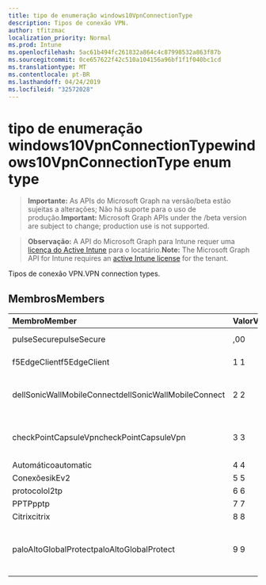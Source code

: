 ```yaml
---
title: tipo de enumeração windows10VpnConnectionType
description: Tipos de conexão VPN.
author: tfitzmac
localization_priority: Normal
ms.prod: Intune
ms.openlocfilehash: 5ac61b494fc261832a864c4c87998532a863f87b
ms.sourcegitcommit: 0ce657622f42c510a104156a96bf1f1f040bc1cd
ms.translationtype: MT
ms.contentlocale: pt-BR
ms.lasthandoff: 04/24/2019
ms.locfileid: "32572028"
---
```

# <a name="windows10vpnconnectiontype-enum-type"></a><span data-ttu-id="0844f-103">tipo de enumeração windows10VpnConnectionType</span><span class="sxs-lookup"><span data-stu-id="0844f-103">windows10VpnConnectionType enum type</span></span>

> <span data-ttu-id="0844f-104">**Importante:** As APIs do Microsoft Graph na versão/beta estão sujeitas a alterações; Não há suporte para o uso de produção.</span><span class="sxs-lookup"><span data-stu-id="0844f-104">**Important:** Microsoft Graph APIs under the /beta version are subject to change; production use is not supported.</span></span>

> <span data-ttu-id="0844f-105">**Observação:** A API do Microsoft Graph para Intune requer uma [licença do Active Intune](https://go.microsoft.com/fwlink/?linkid=839381) para o locatário.</span><span class="sxs-lookup"><span data-stu-id="0844f-105">**Note:** The Microsoft Graph API for Intune requires an [active Intune license](https://go.microsoft.com/fwlink/?linkid=839381) for the tenant.</span></span>

<span data-ttu-id="0844f-106">Tipos de conexão VPN.</span><span class="sxs-lookup"><span data-stu-id="0844f-106">VPN connection types.</span></span>

## <a name="members"></a><span data-ttu-id="0844f-107">Membros</span><span class="sxs-lookup"><span data-stu-id="0844f-107">Members</span></span>
|<span data-ttu-id="0844f-108">Membro</span><span class="sxs-lookup"><span data-stu-id="0844f-108">Member</span></span>|<span data-ttu-id="0844f-109">Valor</span><span class="sxs-lookup"><span data-stu-id="0844f-109">Value</span></span>|<span data-ttu-id="0844f-110">Descrição</span><span class="sxs-lookup"><span data-stu-id="0844f-110">Description</span></span>|
|:---|:---|:---|
|<span data-ttu-id="0844f-111">pulseSecure</span><span class="sxs-lookup"><span data-stu-id="0844f-111">pulseSecure</span></span>|<span data-ttu-id="0844f-112">,0</span><span class="sxs-lookup"><span data-stu-id="0844f-112">0</span></span>|<span data-ttu-id="0844f-113">Pulso seguro.</span><span class="sxs-lookup"><span data-stu-id="0844f-113">Pulse Secure.</span></span>|
|<span data-ttu-id="0844f-114">f5EdgeClient</span><span class="sxs-lookup"><span data-stu-id="0844f-114">f5EdgeClient</span></span>|<span data-ttu-id="0844f-115">1 </span><span class="sxs-lookup"><span data-stu-id="0844f-115">1</span></span>|<span data-ttu-id="0844f-116">Cliente de borda F5.</span><span class="sxs-lookup"><span data-stu-id="0844f-116">F5 Edge Client.</span></span>|
|<span data-ttu-id="0844f-117">dellSonicWallMobileConnect</span><span class="sxs-lookup"><span data-stu-id="0844f-117">dellSonicWallMobileConnect</span></span>|<span data-ttu-id="0844f-118">2 </span><span class="sxs-lookup"><span data-stu-id="0844f-118">2</span></span>|<span data-ttu-id="0844f-119">Conexão móvel Dell SonicWALL.</span><span class="sxs-lookup"><span data-stu-id="0844f-119">Dell SonicWALL Mobile Connection.</span></span>|
|<span data-ttu-id="0844f-120">checkPointCapsuleVpn</span><span class="sxs-lookup"><span data-stu-id="0844f-120">checkPointCapsuleVpn</span></span>|<span data-ttu-id="0844f-121">3 </span><span class="sxs-lookup"><span data-stu-id="0844f-121">3</span></span>|<span data-ttu-id="0844f-122">Verificar VPN de cápsula de ponto.</span><span class="sxs-lookup"><span data-stu-id="0844f-122">Check Point Capsule VPN.</span></span>|
|<span data-ttu-id="0844f-123">Automático</span><span class="sxs-lookup"><span data-stu-id="0844f-123">automatic</span></span>|<span data-ttu-id="0844f-124">4 </span><span class="sxs-lookup"><span data-stu-id="0844f-124">4</span></span>|<span data-ttu-id="0844f-125">Automático.</span><span class="sxs-lookup"><span data-stu-id="0844f-125">Automatic.</span></span>|
|<span data-ttu-id="0844f-126">Conexões</span><span class="sxs-lookup"><span data-stu-id="0844f-126">ikEv2</span></span>|<span data-ttu-id="0844f-127">5 </span><span class="sxs-lookup"><span data-stu-id="0844f-127">5</span></span>|<span data-ttu-id="0844f-128">Conexões.</span><span class="sxs-lookup"><span data-stu-id="0844f-128">IKEv2.</span></span>|
|<span data-ttu-id="0844f-129">protocolo</span><span class="sxs-lookup"><span data-stu-id="0844f-129">l2tp</span></span>|<span data-ttu-id="0844f-130">6 </span><span class="sxs-lookup"><span data-stu-id="0844f-130">6</span></span>|<span data-ttu-id="0844f-131">Protocolo.</span><span class="sxs-lookup"><span data-stu-id="0844f-131">L2TP.</span></span>|
|<span data-ttu-id="0844f-132">PPTP</span><span class="sxs-lookup"><span data-stu-id="0844f-132">pptp</span></span>|<span data-ttu-id="0844f-133">7 </span><span class="sxs-lookup"><span data-stu-id="0844f-133">7</span></span>|<span data-ttu-id="0844f-134">PPTP.</span><span class="sxs-lookup"><span data-stu-id="0844f-134">PPTP.</span></span>|
|<span data-ttu-id="0844f-135">Citrix</span><span class="sxs-lookup"><span data-stu-id="0844f-135">citrix</span></span>|<span data-ttu-id="0844f-136">8 </span><span class="sxs-lookup"><span data-stu-id="0844f-136">8</span></span>|<span data-ttu-id="0844f-137">Citrix.</span><span class="sxs-lookup"><span data-stu-id="0844f-137">Citrix.</span></span>|
|<span data-ttu-id="0844f-138">paloAltoGlobalProtect</span><span class="sxs-lookup"><span data-stu-id="0844f-138">paloAltoGlobalProtect</span></span>|<span data-ttu-id="0844f-139">9 </span><span class="sxs-lookup"><span data-stu-id="0844f-139">9</span></span>|<span data-ttu-id="0844f-140">GlobalProtect de redes de Palo Alto.</span><span class="sxs-lookup"><span data-stu-id="0844f-140">Palo Alto Networks GlobalProtect.</span></span>|





